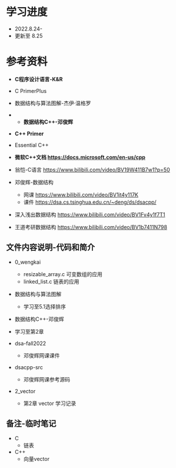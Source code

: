 # 学习进度
* 2022.8.24-
* 更新至 8.25

# 参考资料
* **C程序设计语言-K&R**
* C PrimerPlus
* 数据结构与算法图解-杰伊·温格罗
* * **数据结构C++-邓俊辉**  
* **C++ Primer**
* Essential C++

* **微软C++文档 https://docs.microsoft.com/en-us/cpp**

* 翁恺-C语言 https://www.bilibili.com/video/BV19W411B7w1?p=50

* 邓俊辉-数据结构
  * 网课 https://www.bilibili.com/video/BV1jt4y117K  
  * 课件 https://dsa.cs.tsinghua.edu.cn/~deng/ds/dsacpp/
  
* 深入浅出数据结构  https://www.bilibili.com/video/BV1Fv4y1f7T1 
  
* 王道考研数据结构 https://www.bilibili.com/video/BV1b7411N798


## 文件内容说明-代码和简介
* 0_wengkai
  * resizable_array.c 可变数组的应用
  * linked_list.c 链表的应用

* 数据结构与算法图解
  * 学习至5.1选择排序

* 数据结构C++-邓俊辉 
* 学习至第2章
* dsa-fall2022
  * 邓俊辉网课课件
* dsacpp-src
  * 邓俊辉网课参考源码
* 2_vector
  * 第2章 vector 学习记录



## 备注-临时笔记
* C
  * 链表
* C++
  * 向量vector